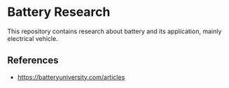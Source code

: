 # Battery Research
This repository contains research about battery and its application, mainly electrical vehicle.

## References
- https://batteryuniversity.com/articles
